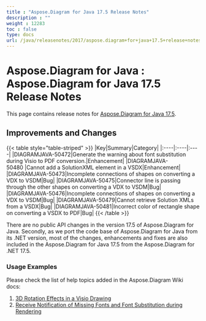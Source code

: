 ```yaml
---
title : "Aspose.Diagram for Java 17.5 Release Notes" 
description : "" 
weight : 12283 
toc : false
type: docs
url: /java/releasenotes/2017/aspose.diagram+for+java+17.5+release+notes/
---
```


# Aspose.Diagram for Java : Aspose.Diagram for Java 17.5 Release Notes


This page contains release notes for [Aspose.Diagram for Java 17.5](http://maven.aspose.com/repository/simple/ext-release-local/com/aspose/aspose-diagram/17.5.0/).

## Improvements and Changes

{{< table style="table-striped" >}}
|Key|Summary|Category|
|:----|:----|:----|
|DIAGRAMJAVA-50472|Generate the warning about font substitution during Visio to PDF conversion.|Enhancement|
|DIAGRAMJAVA-50480 |Cannot add a SolutionXML element in a VSDX|Enhancement|
|DIAGRAMJAVA-50473|Incomplete connections of shapes on converting a VDX to VSDM|Bug|
|DIAGRAMJAVA-50475|Connector line is passing through the other shapes on converting a VDX to VSDM|Bug|
|DIAGRAMJAVA-50476|Incomplete connections of shapes on converting a VDX to VSDM|Bug|
|DIAGRAMJAVA-50479|Cannot retrieve Solution XMLs from a VSDX|Bug|
|DIAGRAMJAVA-50481|Incorrect color of rectangle shape on converting a VSDX to PDF|Bug|
{{< /table >}}

There are no public API changes in the version 17.5 of Aspose.Diagram for Java. Secondly, as we port the code base of Aspose.Diagram for Java from its .NET version, most of the changes, enhancements and fixes are also included in the Aspose.Diagram for Java 17.5 from the Aspose.Diagram for .NET 17.5.

### Usage Examples

Please check the list of help topics added in the Aspose.Diagram Wiki docs: 

1.  [3D Rotation Effects in a Visio Drawing](https://docs2.aspose.com/diagram/java/developerguide/workingwithshapes/3d+rotation+effects+in+a+visio+drawing)
2.  [Receive Notification of Missing Fonts and Font Substitution during Rendering](https://docs.asposeptyltd.com/display/diagramjava/Aspose.Diagram+Font+Operations#Aspose.DiagramFontOperations-ReceiveNotificationofMissingFontsandFontSubstitutionduringRendering)

